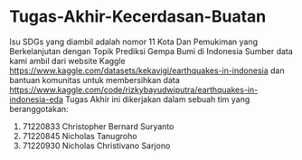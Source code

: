 # Tugas-Akhir-Kecerdasan-Buatan
Isu SDGs yang diambil adalah nomor 11 Kota Dan Pemukiman yang Berkelanjutan dengan Topik Prediksi Gempa Bumi di Indonesia
Sumber data kami ambil dari website Kaggle https://www.kaggle.com/datasets/kekavigi/earthquakes-in-indonesia dan bantuan komunitas untuk membersihkan data https://www.kaggle.com/code/rizkybayudwiputra/earthquakes-in-indonesia-eda
Tugas Akhir ini dikerjakan dalam sebuah tim yang beranggotakan:
1. 71220833	Christopher Bernard Suryanto
2. 71220845	Nicholas Tanugroho
3. 71220930	Nicholas Christivano Sarjono

